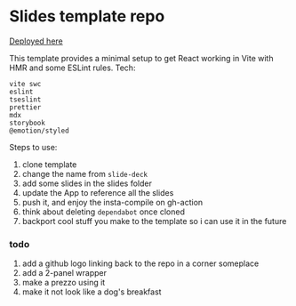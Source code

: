 # Slides template repo

[Deployed here](https://one19.github.io/slide-deck/)

This template provides a minimal setup to get React working in Vite with HMR and some ESLint rules.
Tech:
```
vite swc
eslint
tseslint
prettier
mdx
storybook
@emotion/styled
```

Steps to use:
1. clone template
2. change the name from `slide-deck`
3. add some slides in the slides folder
5. update the App to reference all the slides
6. push it, and enjoy the insta-compile on gh-action
7. think about deleting `dependabot` once cloned
8. backport cool stuff you make to the template so i can use it in the future


### todo

1. add a github logo linking back to the repo in a corner someplace
2. add a 2-panel wrapper
3. make a prezzo using it
4. make it not look like a dog's breakfast
